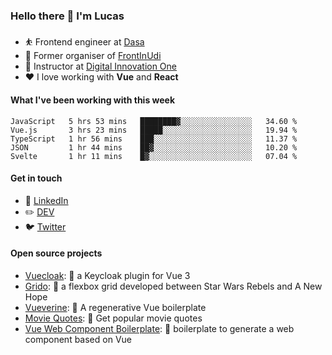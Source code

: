 ### Hello there 👋 I'm Lucas

* ⛹️‍ Frontend engineer at [Dasa](https://www.linkedin.com/company/dasa/jobs/)
* 📆 Former organiser of [FrontInUdi](https://www.linkedin.com/company/frontinudi)
* 📓 Instructor at [Digital Innovation One](https://web.digitalinnovation.one/course/introducao-criacao-de-websites-com-html5-e-css3/learning/462f831d-5fdf-485e-bf07-1d391eb94ac8/)
* ❤️ I love working with **Vue** and **React**

#### What I've been working with this week

<!--START_SECTION:waka-->
```text
JavaScript   5 hrs 53 mins   ████████▓░░░░░░░░░░░░░░░░   34.60 % 
Vue.js       3 hrs 23 mins   █████░░░░░░░░░░░░░░░░░░░░   19.94 % 
TypeScript   1 hr 56 mins    ███░░░░░░░░░░░░░░░░░░░░░░   11.37 % 
JSON         1 hr 44 mins    ██▓░░░░░░░░░░░░░░░░░░░░░░   10.20 % 
Svelte       1 hr 11 mins    █▓░░░░░░░░░░░░░░░░░░░░░░░   07.04 % 
```
<!--END_SECTION:waka-->

#### Get in touch

* 🏢 [LinkedIn](https://www.linkedin.com/in/vilaboim/)
* ✏️ [DEV](https://dev.to/vilaboim)
* 🐦 [Twitter](https://twitter.com/lucasvilaboim)

#### Open source projects

* [Vuecloak](https://github.com/vilaboim/vuecloak): 🔑 a Keycloak plugin for Vue 3
* [Grido](https://github.com/vilaboim/grido): 🐸 a flexbox grid developed between Star Wars Rebels and A New Hope
* [Vueverine](https://github.com/vilaboim/vueverine): 🦦 A regenerative Vue boilerplate
* [Movie Quotes](https://github.com/vilaboim/movie-quotes): 🎥 Get popular movie quotes
* [Vue Web Component Boilerplate](https://github.com/vilaboim/vue-web-component-boilerplate): 💚 boilerplate to generate a web component based on Vue
